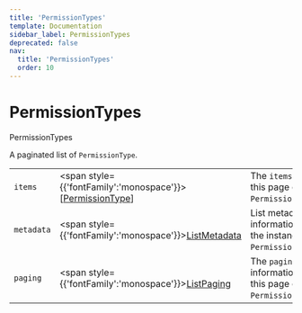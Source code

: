 ```yaml
---
title: 'PermissionTypes'
template: Documentation
sidebar_label: PermissionTypes
deprecated: false
nav:
  title: 'PermissionTypes'
  order: 10
---
```


# PermissionTypes

<div style={{'fontFamily':'monospace'}}><span style={{'fontSize':'1.5rem','fontWeight':500}}>PermissionTypes</span></div>



A paginated list of `PermissionType`.

| | | |
| -- | -- | -- |
| `items` | <span style={{'fontFamily':'monospace'}}>[<a href="/guardrails/docs/reference/graphql/object/PermissionType">PermissionType</a>]</span> | The `items` for this page of `PermissionTypes`. |
| `metadata` | <span style={{'fontFamily':'monospace'}}><a href="/guardrails/docs/reference/graphql/object/ListMetadata">ListMetadata</a></span> | List metadata information for the instance of `PermissionTypes`. |
| `paging` | <span style={{'fontFamily':'monospace'}}><a href="/guardrails/docs/reference/graphql/object/ListPaging">ListPaging</a></span> | The `paging` information for this page of `PermissionTypes`. |